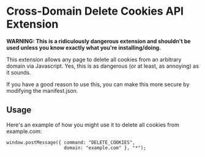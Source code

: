 Cross-Domain Delete Cookies API Extension
==========================================
**WARNING: This is a ridiculously dangerous extension and shouldn't be used 
unless you know exactly what you're installing/doing.**

This extension allows any page to delete all cookies from an arbitrary domain
via Javascript.  Yes, this is as dangerous (or at least, as annoying) as it
sounds.

If you have a good reason to use this, you can make this more secure by 
modifying the manifest.json.

Usage
-----
Here's an example of how you might use it to delete all cookies from example.com:

    window.postMessage({ command: "DELETE_COOKIES", 
                         domain: "example.com" }, "*");
